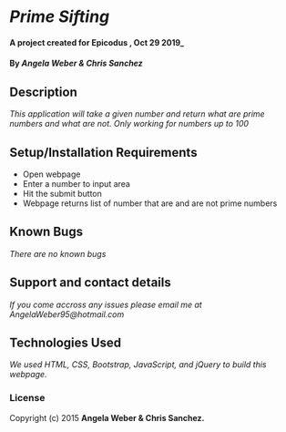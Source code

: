 # _Prime Sifting_

#### A project created for Epicodus , Oct 29 2019_

#### By _**Angela Weber & Chris Sanchez**_

## Description

_This application will take a given number and return what are prime numbers and what are not. Only working for numbers up to 100_

## Setup/Installation Requirements

* Open webpage
* Enter a number to input area
* Hit the submit button
* Webpage returns list of number that are and are not prime numbers

## Known Bugs

_There are no known bugs_

## Support and contact details

_If you come accross any issues please email me at AngelaWeber95@hotmail.com_

## Technologies Used

_We used HTML, CSS, Bootstrap, JavaScript, and jQuery to build this webpage._

### License


Copyright (c) 2015 **Angela Weber & Chris Sanchez.**
